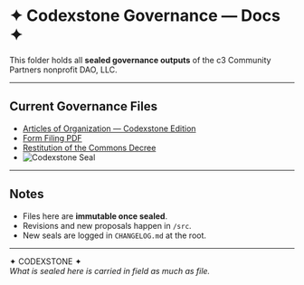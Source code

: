 # ✦ Codexstone Governance — Docs ✦  

This folder holds all **sealed governance outputs** of the c3 Community Partners nonprofit DAO, LLC.  

---

## Current Governance Files  

- [Articles of Organization — Codexstone Edition](Articles_of_Organization_Codexstone.md)  
- [Form Filing PDF](FormFiling.pdf)  
- [Restitution of the Commons Decree](Restitution_of_the_Commons_Decree.md)
- ![Codexstone Seal](assets/Codexstone_Seal.png)

---

## Notes  

- Files here are **immutable once sealed**.  
- Revisions and new proposals happen in `/src`.  
- New seals are logged in `CHANGELOG.md` at the root.  

---

✦ CODEXSTONE ✦  
*What is sealed here is carried in field as much as file.*  
